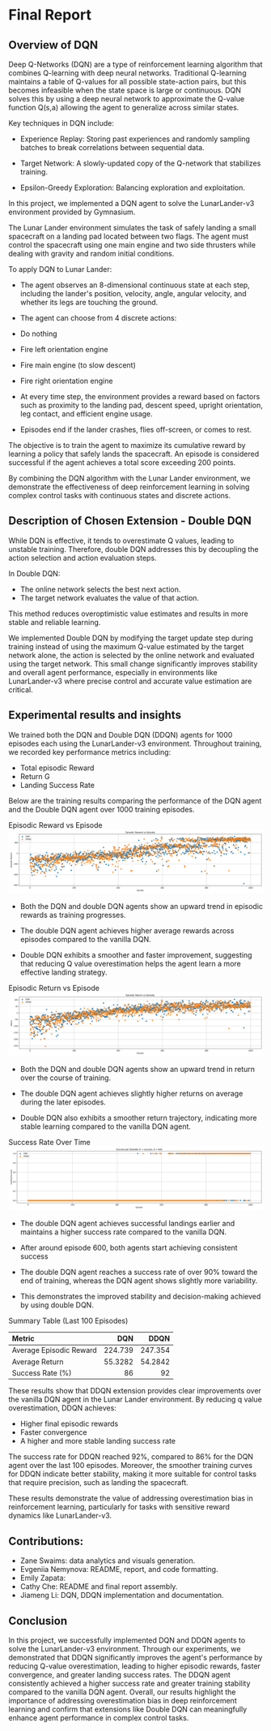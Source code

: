 # Final Report
## Overview of DQN

Deep Q-Networks (DQN) are a type of reinforcement learning algorithm that combines Q-learning with deep neural networks.
Traditional Q-learning maintains a table of Q-values for all possible state-action pairs, but this becomes infeasible when the state space is large or continuous.
DQN solves this by using a deep neural network to approximate the Q-value function Q(s,a) allowing the agent to generalize across similar states.

Key techniques in DQN include:

- Experience Replay: Storing past experiences and randomly sampling batches to break correlations between sequential data.

- Target Network: A slowly-updated copy of the Q-network that stabilizes training.

- Epsilon-Greedy Exploration: Balancing exploration and exploitation.

In this project, we implemented a DQN agent to solve the LunarLander-v3 environment provided by Gymnasium.

The Lunar Lander environment simulates the task of safely landing a small spacecraft on a landing pad located between two flags.
The agent must control the spacecraft using one main engine and two side thrusters while dealing with gravity and random initial conditions.

To apply DQN to Lunar Lander:

- The agent observes an 8-dimensional continuous state at each step, including the lander's position, velocity, angle, angular velocity, and whether its legs are touching the ground.

- The agent can choose from 4 discrete actions:

 - Do nothing

 - Fire left orientation engine

 - Fire main engine (to slow descent)

 - Fire right orientation engine

- At every time step, the environment provides a reward based on factors such as proximity to the landing pad, descent speed, upright orientation, leg contact, and efficient engine usage.

- Episodes end if the lander crashes, flies off-screen, or comes to rest.


The objective is to train the agent to maximize its cumulative reward by learning a policy that safely lands the spacecraft.
An episode is considered successful if the agent achieves a total score exceeding 200 points.

By combining the DQN algorithm with the Lunar Lander environment, we demonstrate the effectiveness of deep reinforcement learning in solving complex control tasks with continuous states and discrete actions.

## Description of Chosen Extension - Double DQN

While DQN is effective, it tends to overestimate Q values, leading to unstable training. Therefore, double DQN  addresses this by decoupling the action selection and action evaluation steps.

In Double DQN:
- The online network selects the best next action.
- The target network evaluates the value of that action.

This method reduces overoptimistic value estimates and results in more stable and reliable learning.

We implemented Double DQN by modifying the target update step during training instead of using the maximum Q-value estimated by the target network alone, the action is selected by the online network and evaluated using the target network.
This small change significantly improves stability and overall agent performance, especially in environments like LunarLander-v3 where precise control and accurate value estimation are critical.


## Experimental results and insights

We trained both the DQN and Double DQN (DDQN) agents for 1000 episodes each using the LunarLander-v3 environment.
Throughout training, we recorded key performance metrics including:
- Total episodic Reward
- Return G
- Landing Success Rate

Below are the training results comparing the performance of the DQN agent and the Double DQN agent over 1000 training episodes.

Episodic Reward vs Episode
![episodic reward](results/episodic_reward_vs_episode.png)

- Both the DQN and double DQN agents show an upward trend in episodic rewards as training progresses.

- The double DQN agent achieves higher average rewards across episodes compared to the vanilla DQN.

- Double DQN exhibits a smoother and faster improvement, suggesting that reducing Q value overestimation helps the agent learn a more effective landing strategy.


Episodic Return vs Episode
![episodic return](results/episodic_return_vs_episode.png)

- Both the DQN and double DQN agents show an upward trend in return over the course of training.

- The double DQN agent achieves slightly higher returns on average during the later episodes.

- Double DQN also exhibits a smoother return trajectory, indicating more stable learning compared to the vanilla DQN agent.

Success Rate Over Time
![success rate](results/success_per_episode.png)

- The double DQN agent achieves successful landings earlier and maintains a higher success rate compared to the vanilla DQN.

- After around episode 600, both agents start achieving consistent success 

- The double DQN agent reaches a success rate of over 90% toward the end of training, whereas the DQN agent shows slightly more variability.

- This demonstrates the improved stability and decision-making achieved by using double DQN.

Summary Table (Last 100 Episodes)

| Metric                  |      DQN |     DDQN |
|:------------------------|---------:|---------:|
| Average Episodic Reward | 224.739  | 247.354  |
| Average Return          |  55.3282 |  54.2842 |
| Success Rate (%)        |  86      |  92      |


These results show that DDQN extension provides clear improvements over the vanilla DQN agent in the Lunar Lander environment.
By reducing q value overestimation, DDQN achieves:

- Higher final episodic rewards
- Faster convergence
- A higher and more stable landing success rate

The success rate for DDQN reached 92%, compared to 86% for the DQN agent over the last 100 episodes.
Moreover, the smoother training curves for DDQN indicate better stability, making it more suitable for control tasks that require precision, such as landing the spacecraft.

These results demonstrate the value of addressing overestimation bias in reinforcement learning, particularly for tasks with sensitive reward dynamics like LunarLander-v3.

## Contributions:
- Zane Swaims: data analytics and visuals generation.
- Evgeniia Nemynova: README, report, and code formatting.
- Emily Zapata: 
- Cathy Che: README and final report assembly.
- Jiameng Li: DQN, DDQN implementation and documentation.

## Conclusion

In this project, we successfully implemented DQN and DDQN agents to solve the LunarLander-v3 environment.
Through our experiments, we demonstrated that DDQN significantly improves the agent's performance by reducing Q-value overestimation, leading to higher episodic rewards, faster convergence, and greater landing success rates.
The DDQN agent consistently achieved a higher success rate and greater training stability compared to the vanilla DQN agent.
Overall, our results highlight the importance of addressing overestimation bias in deep reinforcement learning and confirm that extensions like Double DQN can meaningfully enhance agent performance in complex control tasks.